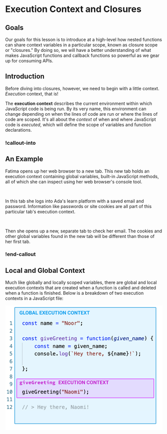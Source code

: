 # Execution Context and Closures

## Goals

Our goals for this lesson is to introduce at a high-level how nested functions can share context variables in a particular scope, known as closure scope or "closures." By doing so, we will have a better understanding of what makes JavaScript functions and callback functions so powerful as we gear up for consuming APIs.

## Introduction

Before diving into closures, however, we need to begin with a little context. _Execution_ context, that is!  

The **execution context** describes the current environment within which JavaScript code is being run. By its very name, this environment can change depending on when the lines of code are run or where the lines of code are scoped. It's all about the _context_ of when and where JavaScript code is _executed_, which will define the scope of variables and function declarations.  

### !callout-into

## An Example

Fatima opens up her web browser to a new tab. This new tab holds an execution context containing global variables, built-in JavaScript methods, all of which she can inspect using her web browser's console tool.  

<br>

In this tab she logs into Ada's learn platform with a saved email and password. Information like passwords or site cookies are all part of this particular tab's execution context.  

<br>

Then she opens up a new, separate tab to check her email. The cookies and other global variables found in the new tab will be different than those of her first tab.  

### !end-callout

## Local and Global Context

Much like globally and locally scoped variables, there are global and local execution contexts that are created when a function is called and deleted when a function is finished. Below is a breakdown of two execution contexts in a JavaScript file:

![A visual aid describing three separate execution contexts within a JavaScript file](../assets/functions_execution-context-visual.png)